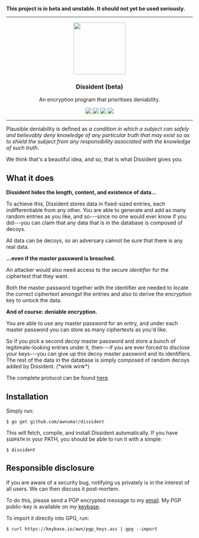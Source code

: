**This project is in beta and unstable. It should not yet be used seriously.**

---

<p align="center">
  <img src="https://cdn.rawgit.com/awnumar/dissident/master/logo.svg" height="140" />
  <h3 align="center">Dissident (beta)</h3>
  <p align="center">An encryption program that prioritises deniability.</p>
  <p align="center">
    <a href="https://travis-ci.org/awnumar/dissident"><img src="https://travis-ci.org/awnumar/dissident.svg?branch=master"></a>
    <a href="https://ci.appveyor.com/project/awnumar/dissident/branch/master"><img src="https://ci.appveyor.com/api/projects/status/w8ma6o6q1m700wcp/branch/master?svg=true"></a>
    <a href="https://dependencyci.com/github/awnumar/dissident"><img src="https://dependencyci.com/github/awnumar/dissident/badge"></a>
    <a href="https://goreportcard.com/report/github.com/awnumar/dissident"><img src="https://goreportcard.com/badge/github.com/awnumar/dissident"></a>
  </p>
</p>

---

Plausible deniability is defined as *a condition in which a subject can safely and believably deny knowledge of any particular truth that may exist so as to shield the subject from any responsibility associated with the knowledge of such truth*.

We think that's a beautiful idea, and so, that is what Dissident gives you.

## What it does

**Dissident hides the length, content, and existence of data...**

To achieve this, Dissident stores data in fixed-sized entries, each indifferentiable from any other. You are able to generate and add as many random entries as you like, and so---since no one would ever know if you did---you can claim that any data that is in the database is composed of decoys.

All data can be decoys, so an adversary cannot be sure that there is any real data.

**...even if the master password is breached.**

An attacker would also need access to the secure *identifier* for the ciphertext that they want.

Both the master password together with the identifier are needed to locate the correct ciphertext amongst the entries and also to derive the encryption key to unlock the data.

**And of course: deniable encryption.**

You are able to use any master password for an entry, and under each master password you can store as many ciphertexts as you'd like.

So if you pick a second *decoy* master password and store a bunch of legitimate-looking entries under it, then---if you are ever forced to disclose your keys---you can give up this decoy master password and its identifiers. The rest of the data in the database is simply composed of random decoys added by Dissident. (\*wink wink\*)

The complete protocol can be found [here](PROTOCOL).

## Installation

Simply run:

```
$ go get github.com/awnumar/dissident
```

This will fetch, compile, and install Dissident automatically. If you have `$GOPATH` in your PATH, you should be able to run it with a simple:

```
$ dissident
```

## Responsible disclosure

If you are aware of a security bug, notifying us privately is in the interest of all users. We can then discuss it post-mortem.

To do this, please send a PGP encrypted message to my [email](mailto:awn@cryptolosophy.io). My PGP public-key is available on my [keybase](https://keybase.io/awn).

To import it directly into GPG, run:

```
$ curl https://keybase.io/awn/pgp_keys.asc | gpg --import
```
